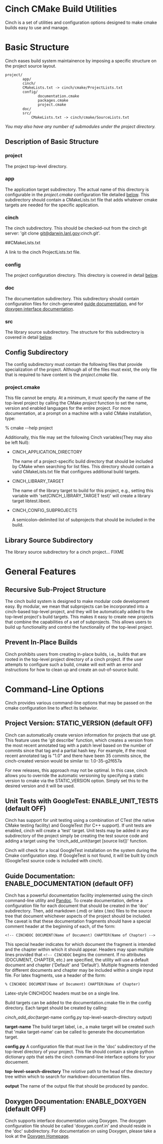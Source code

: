 <!-- CINCHDOC DOCUMENT(User Guide) CHAPTER(Overview) -->
# Cinch CMake Build Utilities

Cinch is a set of utilities and configuration options designed to make
cmake builds easy to use and manage.

# Basic Structure

Cinch eases build system maintainence by imposing a specific structure on
the project source layout.

    project/
            app/
            cinch/
            CMakeLists.txt -> cinch/cmake/ProjectLists.txt
            config/
                   documentation.cmake
                   packages.cmake
                   project.cmake
            doc/
            src/
                CMakeLists.txt -> cinch/cmake/SourceLists.txt

*You may also have any number of submodules under the project directory.*

## Description of Basic Structure

### project

The project top-level directory.

### app

The application target subdirectory.  The actual name of this directory
is configurable in the *project.cmake* configuration file detailed
[below](#config-subdirectory).  This subdirectory
should contain a CMakeLists.txt file that adds whatever cmake targets are
needed for the specific application.

### cinch

The cinch subdirectory.  This should be checked-out from the cinch
git server: 'git clone git@darwin.lanl.gov:cinch.git'.

##CMakeLists.txt

A link to the cinch ProjectLists.txt file.

### config

The project configuration directory.  This directory is covered in
detail [below](#config-subdirectory).

### doc

The documentation subdirectory.  This subdirectory should contain configuration
files for cinch-generated [guide documentation](#guide-documentation), and
for [doxygen interface documentation](#interface-documentation).

### src

The library source subdirectory.  The structure for this subdirectory
is covered in detail [below](#library-source).

## Config Subdirectory
<a name="config-subdirectory"></a>

The config subdirectory must contain the following files
that provide specialization of the project.  Although all of
the files must exist, the only file that is required to have content
is the *project.cmake* file.

### project.cmake

This file cannot be empty.  At a minimum, it must specify the name
of the top-level project by calling the CMake *project* function to
set the name, version and enabled languages for the entire project.
For more documentation, at a prompt on a machine with a valid CMake
installation, type:

% cmake --help project

Additionally, this file may set the following Cinch
variables(They may also be left Null):

* CINCH\_APPLICATION\_DIRECTORY

    The name of a project-specific build directory that should be included
    by CMake when searching for list files.  This directory should contain
    a valid CMakeLists.txt file that configures additional build targets.

* CINCH\_LIBRARY\_TARGET

    The name of the library target to build for this project,
    e.g., setting this variable with
    'set(CINCH\_LIBRARY\_TARGET test)' will create a library
    target libtest.libext.

* CINCH\_CONFIG\_SUBPROJECTS

    A semicolon-delimited list of subprojects that should be included
    in the build.

## Library Source Subdirectory
<a name="library-source"></a>

The library source subdirectory for a cinch project... FIXME

# General Features

## Recursive Sub-Project Structure

The cinch build system is designed to make modular code development easy.
By modular, we mean that subprojects can be incorporated into a cinch-based
top-level project, and they will be automatically added to the top-level
project's build targets.  This makes it easy to create new projects that
combine the capabilities of a set of subprojects.  This allows users to
build up functionality and control the functionality of the top-level
project.

## Prevent In-Place Builds

Cinch prohibits users from creating in-place builds, i.e., builds that are
rooted in the top-level project directory of a cinch project.  If the user
attempts to configure such a build, cmake will exit with an error and
instructions for how to clean up and create an out-of-source build.

# Command-Line Options

Cinch provides various command-line options that may be passed on the cmake
configuration line to affect its behavior.

## Project Version: STATIC\_VERSION (default OFF)

Cinch can automatically create version information for projects that use git.
This feature uses the 'git describe' function, which creates a version from
the most recent annotated tag with a patch level based on the number of
commits since that tag and a partial hash key.  For example, if the most
recent annotated tag is "1.0" and there have been 35 commits since, the
cinch-created version would be similar to: 1.0-35-g2f657a

For new releases, this approach may not be optimal.  In this case, cinch
allows you to override the automatic versioning by specifying a static version
to cmake via the STATIC\_VERSION option.  Simply set this to the
desired version and it will be used.

## Unit Tests with GoogleTest: ENABLE\_UNIT\_TESTS (default OFF)

Cinch has support for unit testing using a combination of CTest
(the native CMake testing facility) and GoogleTest (for C++ support).
If unit tests are enabled, cinch will create a 'test' target.  Unit tests
may be added in any subdirectory of the project simply be creating the
test source code and adding a target using the
'cinch\_add\_unit(target [source list])' function.

Cinch will check for a local GoogleTest installation on the system during
the Cmake configuration step.  If GoogleTest is not found, it will be
built by cinch (GoogleTest source code is included with cinch).

## Guide Documentation: ENABLE\_DOCUMENTATION (default OFF)
<a name="guide-documentation"></a>

Cinch has a powerful documentation facility implemented using the cinch
command-line utility and [Pandoc](http://johnmacfarlane.net/pandoc).
To create documentation, define a
configuration file for each document that should be created in the 'doc'
subdirectory.  Then, add markdown (.md) or latex (.tex) files to the source
tree that document whichever aspects of the project should be included.  The
caveat is that these documentation fragments should have a special comment
header at the beginning of each, of the form:

`<!-- CINCHDOC DOCUMENT(Name of Document) CHAPTER(Name of Chapter) -->`

This special header indicates for which document the fragment is intended
and the chapter within which it should appear.  Headers may span
multiple lines provided that `<!-- CINCHDOC` begins the comment.
If no attributes
(DOCUMENT, CHAPTER, etc.) are specified, the utility will use a
default document and chapter ('Default' and 'Default').  Multiple
fragments intended for different documents and chapter may be included
within a single input file.  For latex fragments, use a header of the form:

`% CINCHDOC DOCUMENT(Name of Document) CHAPTER(Name of Chapter)`

Latex-style CINCHDOC headers must be on a single line.

Build targets can be added to the documentation.cmake file in the config
directory.  Each target should be created by calling:

*cinch\_add\_doc*(target-name config.py top-level-search-directory output)

**target-name** The build target label, i.e., a make target will be created
such that 'make target-name' can be called to generate the documentation
target.

**config.py** A configuration file that must live in the 'doc' subdirectory
of the top-level directory of your project.  This file should contain a
single python dictionary *opts* that sets the cinch command-line
interface options for your docuement.

**top-level-search-directory** The *relative* path to the head of the
directory tree within which to search for markdown documentation files.

**output** The name of the output file that should be produced by pandoc.

## Doxygen Documentation: ENABLE\_DOXYGEN (default OFF)
<a name="interface-documentation"></a>

Cinch supports interface documentation using Doxygen.  The doxygen
configuration file should be called 'doxygen.conf.in' and should reside
in the 'doc' subdirectory.  For documentation on using Doxygen, please
take a look at the [Doxygen Homepage](http://www.doxygen.org).
